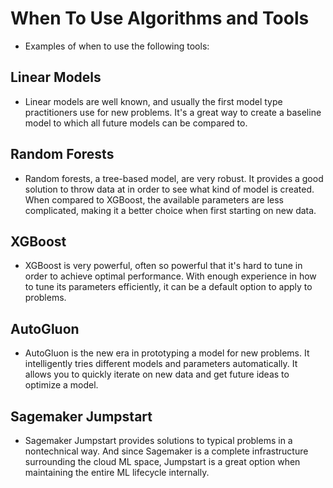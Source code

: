 # When To Use Algorithms and Tools
- Examples of when to use the following tools:
## Linear Models
- Linear models are well known, and usually the first model type practitioners use for new problems. It's a great way to create a baseline model to which all future models can be compared to.
## Random Forests
- Random forests, a tree-based model, are very robust. It provides a good solution to throw data at in order to see what kind of model is created. When compared to XGBoost, the available parameters are less complicated, making it a better choice when first starting on new data.
## XGBoost
- XGBoost is very powerful, often so powerful that it's hard to tune in order to achieve optimal performance. With enough experience in how to tune its parameters efficiently, it can be a default option to apply to problems.
## AutoGluon
- AutoGluon is the new era in prototyping a model for new problems. It intelligently tries different models and parameters automatically. It allows you to quickly iterate on new data and get future ideas to optimize a model.
## Sagemaker Jumpstart
- Sagemaker Jumpstart provides solutions to typical problems in a nontechnical way. And since Sagemaker is a complete infrastructure surrounding the cloud ML space, Jumpstart is a great option when maintaining the entire ML lifecycle internally.
